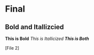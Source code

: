 # Final
## Bold and Itallizcied 
**This is Bold**
_This is Itallicized_
**_This is Both_**

[File 2]


